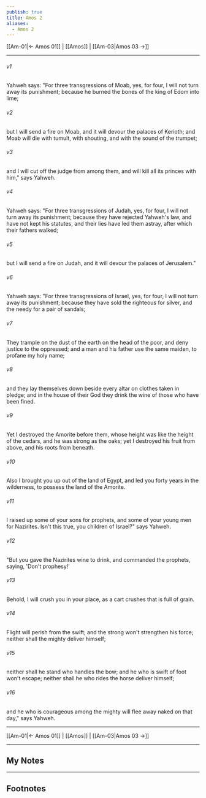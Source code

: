 ```yaml
---
publish: true
title: Amos 2
aliases:
  - Amos 2
---
```


[[Am-01|← Amos 01]] | [[Amos]] | [[Am-03|Amos 03 →]]
***



###### v1 
Yahweh says: "For three transgressions of Moab, yes, for four, I will not turn away its punishment; because he burned the bones of the king of Edom into lime; 

###### v2 
but I will send a fire on Moab, and it will devour the palaces of Kerioth; and Moab will die with tumult, with shouting, and with the sound of the trumpet; 

###### v3 
and I will cut off the judge from among them, and will kill all its princes with him," says Yahweh. 

###### v4 
Yahweh says: "For three transgressions of Judah, yes, for four, I will not turn away its punishment; because they have rejected Yahweh's law, and have not kept his statutes, and their lies have led them astray, after which their fathers walked; 

###### v5 
but I will send a fire on Judah, and it will devour the palaces of Jerusalem." 

###### v6 
Yahweh says: "For three transgressions of Israel, yes, for four, I will not turn away its punishment; because they have sold the righteous for silver, and the needy for a pair of sandals; 

###### v7 
They trample on the dust of the earth on the head of the poor, and deny justice to the oppressed; and a man and his father use the same maiden, to profane my holy name; 

###### v8 
and they lay themselves down beside every altar on clothes taken in pledge; and in the house of their God they drink the wine of those who have been fined. 

###### v9 
Yet I destroyed the Amorite before them, whose height was like the height of the cedars, and he was strong as the oaks; yet I destroyed his fruit from above, and his roots from beneath. 

###### v10 
Also I brought you up out of the land of Egypt, and led you forty years in the wilderness, to possess the land of the Amorite. 

###### v11 
I raised up some of your sons for prophets, and some of your young men for Nazirites. Isn't this true, you children of Israel?" says Yahweh. 

###### v12 
"But you gave the Nazirites wine to drink, and commanded the prophets, saying, 'Don't prophesy!' 

###### v13 
Behold, I will crush you in your place, as a cart crushes that is full of grain. 

###### v14 
Flight will perish from the swift; and the strong won't strengthen his force; neither shall the mighty deliver himself; 

###### v15 
neither shall he stand who handles the bow; and he who is swift of foot won't escape; neither shall he who rides the horse deliver himself; 

###### v16 
and he who is courageous among the mighty will flee away naked on that day," says Yahweh.

***
[[Am-01|← Amos 01]] | [[Amos]] | [[Am-03|Amos 03 →]]

---
## My Notes

---
## Footnotes